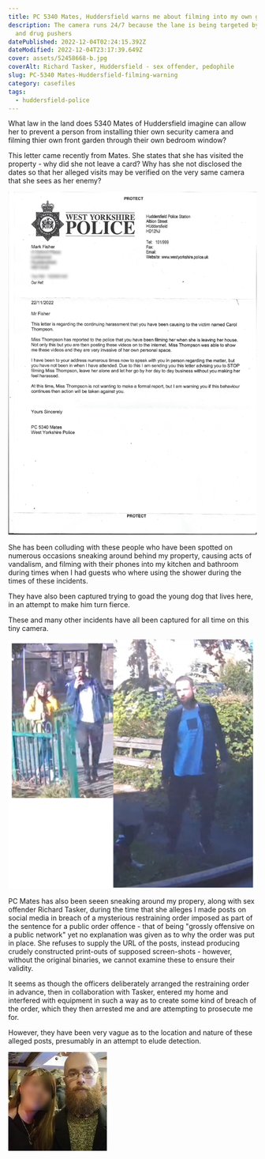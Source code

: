 ```yaml
---
title: PC 5340 Mates, Huddersfield warns me about filming into my own garden!
description: The camera runs 24/7 because the lane is being targeted by pimps
  and drug pushers
datePublished: 2022-12-04T02:24:15.392Z
dateModified: 2022-12-04T23:17:39.649Z
cover: assets/52458668-b.jpg
coverAlt: Richard Tasker, Huddersfield - sex offender, pedophile
slug: PC-5340 Mates-Huddersfield-filming-warning
category: casefiles
tags:
  - huddersfield-police
---
```

What law in the land does 5340 Mates of Huddersfield imagine can allow her to prevent a person from installing thier own security camera and filming thier own front garden through their own bedroom window?

This letter came recently from Mates. She states that she has visited the property - why did she not leave a card? Why has she not disclosed the dates so that her alleged visits may be verified on the very same camera that she sees as her enemy? 

![PC Mates 5340 Huddersfield](assets/mates_20221202-r.png)

She has been colluding with these people who have
been spotted on numerous occasions sneaking around
behind my property, causing acts of vandalism, and
filming with their phones into my kitchen and 
bathroom during times when I had guests who where
using the shower during the times of these 
incidents.

They have also been captured trying to goad the 
young dog that lives here, in an attempt to make 
him turn fierce.

These and many other incidents have all been 
captured for all time on this tiny camera.

![Neightbours from Hell, Huddersfield](assets/neighbours-from-hell.png)

PC Mates has also been seeen sneaking around 
my propery, along with sex offender Richard
Tasker,
during the time that she alleges I made posts
on social media in breach of a mysterious 
restraining order imposed as part of the 
sentence for a public order offence - that
of being "grossly offensive on a public network"
yet no explanation was given as to why the
order was put in place.  She refuses to supply
the URL of the posts, instead producing crudely
constructed print-outs of supposed screen-shots - 
however, without the original binaries, we cannot
examine these to ensure their validity.


It seems as though the
officers deliberately arranged the restraining
order in advance, then in collaboration with
Tasker, entered my home and interfered with 
equipment in such a way as to create some kind of
breach of the order, which they then arrested me 
and are attempting to prosecute me for.

However, they have been very vague as to the 
location and nature of these alleged posts, 
presumably in an attempt to elude detection.

![Richard Takser, Huddersfield - sex offender](assets/52458668-b.jpg)